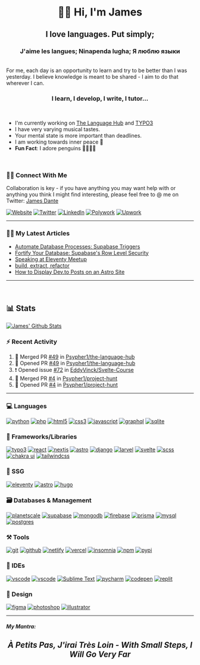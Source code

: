 <h1 align="center"> 👋🏾 Hi, I'm James</h1>

<h2  align="center">I love languages. Put simply;</h2> 
<h3 align="center">J'aime les langues; Ninapenda lugha; Я люблю языки</h3>

<br />
For me, each day is an opportunity to learn and try to be better than I was yesterday.
I believe knowledge is meant to be shared - I aim to do that wherever I can.
<br/>

<h3 align='center'> I learn, I develop, I write, I tutor...</h3>

<br/>

- I'm currently working on [The Language Hub](http://thelanguagehub.netlify.app) and [TYPO3](https://typo3.org)
- I have very varying musical tastes.
- Your mental state is more important than deadlines.
- I am working towards inner peace 🐼
- **Fun Fact**: I adore penguins 🐧🐧🐧🐧

<br/>

### 🤝🏾 Connect With Me

Collaboration is key - if you have anything you may want help with or anything you think I might find interesting, please feel free to @ me on Twitter: [James Dante](https://twitter.com/Psypher1)

[![Website](https://img.shields.io/badge/Website-000000?style=for-the-badge&logo=Portfolio&logoColor=white)](https://dantedecodes.vercel.app)
[![Twitter](https://img.shields.io/badge/Twitter-1DA1F2?style=for-the-badge&logo=twitter&logoColor=white)](https://twitter.com/Psypher1)
[![LinkedIn](https://img.shields.io/badge/LinkedIn-0077B5?style=for-the-badge&logo=linkedin&logoColor=white)](https://www.linkedin.com/in/jamesmidzi)
[![Polywork](https://img.shields.io/badge/Polywork-5429DC?style=for-the-badge&logo=polywork&logoColor=white)](https://www.polywork.com/psypher1)
[![Upwork](https://img.shields.io/badge/Upwork-00ff?style=for-the-badge&logo=upwork&logoColor=white)](https://www.polywork.com/psypher1)

---

### ✍🏾 My Latest Articles

<!-- BLOG-POST-LIST:START -->
- [Automate Database Processes: Supabase Triggers](https://dantedecodes.hashnode.dev/automate-database-processes-supabase-triggers)
- [Fortify Your Database: Supabase&#39;s Row Level Security](https://dantedecodes.hashnode.dev/fortify-your-database-supabases-row-level-security)
- [Speaking at Eleventy Meetup](https://dantedecodes.hashnode.dev/speaking-at-eleventy-meetup)
- [build, extract, refactor](https://dantedecodes.hashnode.dev/build-extract-refactor)
- [How to Display Dev.to Posts on an Astro Site](https://dantedecodes.hashnode.dev/how-to-display-devto-posts-on-an-astro-site)
<!-- BLOG-POST-LIST:END -->

---

<br/>

## 📊 Stats

<!-- [![James' Github Graph](https://github-profile-summary-cards.vercel.app/api/cards/profile-details?username=psypher1&theme=github_dark)]()  -->

<!-- [![James' Github Stats](https://github-readme-streak-stats.herokuapp.com/?user=Psypher1&theme=tokyonight)]() -->

[![James' Github Stats](https://github-readme-stats.vercel.app/api?username=Psypher1&show_icons=true&count_private=true&theme=github_dark)]()

<!-- <p>&nbsp;<img align="center" height="180em" src="https://github-readme-stats.vercel.app/api?username=psypher1&show_icons=true&locale=en&theme=algolia" alt="psypher1" /></p> -->

### ⚡ Recent Activity

<!--START_SECTION:activity-->

1. 🎉 Merged PR [#49](https://github.com/Psypher1/the-language-hub/pull/49) in [Psypher1/the-language-hub](https://github.com/Psypher1/the-language-hub)
2. 💪 Opened PR [#49](https://github.com/Psypher1/the-language-hub/pull/49) in [Psypher1/the-language-hub](https://github.com/Psypher1/the-language-hub)
3. ❗ Opened issue [#72](https://github.com/EddyVinck/Svelte-Course/issues/72) in [EddyVinck/Svelte-Course](https://github.com/EddyVinck/Svelte-Course)
4. 🎉 Merged PR [#4](https://github.com/Psypher1/project-hunt/pull/4) in [Psypher1/project-hunt](https://github.com/Psypher1/project-hunt)
5. 💪 Opened PR [#4](https://github.com/Psypher1/project-hunt/pull/4) in [Psypher1/project-hunt](https://github.com/Psypher1/project-hunt)
<!--END_SECTION:activity-->

---

### 💻 Languages

[![python](https://img.shields.io/badge/Python-3670A0?style=for-the-badge&logo=python&logoColor=ffdd54)](https://dantedecodes.vercel.app)
[![php](https://img.shields.io/badge/PHP-%23777BB4?style=for-the-badge&logo=php&logoColor=white)](https://dantedecodes.vercel.app)
[![html5](https://img.shields.io/badge/HTML5-E34F26?style=for-the-badge&logo=html5&logoColor=white)](https://dantedecodes.vercel.app)
[![css3](https://img.shields.io/badge/CSS3-1572B6?style=for-the-badge&logo=css3&logoColor=white)](https://dantedecodes.vercel.app)
[![javascript](https://img.shields.io/badge/JavaScript-323330?style=for-the-badge&logo=javascript&logoColor=F7DF1E)](https://dantedecodes.vercel.app)
[![graphql](https://img.shields.io/badge/Graphql-DA0093?style=for-the-badge&logo=graphql&logoColor=white)](https://dantedecodes.vercel.app)
[![sqlite](https://img.shields.io/badge/SQLite-07405E?style=for-the-badge&logo=sqlite&logoColor=white)](https://dantedecodes.vercel.app)

### 🧩 Frameworks/Libraries

[![typo3](https://img.shields.io/badge/typo3-ff8700?style=for-the-badge&logo=typo3&logoColor=white)](https://dantedecodes.vercel.app)
[![react](https://img.shields.io/badge/React-20232A?style=for-the-badge&logo=react&logoColor=61DAFB)](https://dantedecodes.vercel.app)
[![nextjs](https://img.shields.io/badge/Next.JS-000?style=for-the-badge&logo=next.js&logoColor=white)](https://dantedecodes.vercel.app)
[![astro](https://img.shields.io/badge/Astro-7735e2?style=for-the-badge&logo=astro&logoColor=white)](https://dantedecodes.vercel.app)
[![django](https://img.shields.io/badge/Django-092C1E?style=for-the-badge&logo=django&logoColor=white)](https://dantedecodes.vercel.app)
[![larvel](https://img.shields.io/badge/laravel-%23FF2D20?style=for-the-badge&logo=laravel&logoColor=white)](https://dantedecodes.vercel.app)
[![svelte](https://img.shields.io/badge/Svelte-ff3c00?style=for-the-badge&logo=svelte&logoColor=white)](https://dantedecodes.vercel.app)
[![scss](https://img.shields.io/badge/Scss-CC6699?style=for-the-badge&logo=sass&logoColor=white)](https://dantedecodes.vercel.app)
[![chakra ui](https://img.shields.io/badge/Chakra%20UI-28B5AA?style=for-the-badge&logo=chakraui&logoColor=white)](https://dantedecodes.vercel.app)
[![tailwindcss](https://img.shields.io/badge/TailwindCss-35B3EB?style=for-the-badge&logo=tailwindcss&logoColor=white)](https://dantedecodes.vercel.app)

### 📄 SSG

[![eleventy](https://img.shields.io/badge/Eleventy-000000?style=for-the-badge&logo=eleventy&logoColor=white)](https://dantedecodes.vercel.app)
[![astro](https://img.shields.io/badge/Astro-ff5805?style=for-the-badge&logo=astro&logoColor=white)](https://dantedecodes.vercel.app)
[![hugo](https://img.shields.io/badge/Hugo-f13c7f?style=for-the-badge&logo=hugo&logoColor=white)](https://dantedecodes.vercel.app)

### 🗃️ Databases & Management

[![planetscale](https://img.shields.io/badge/Planetscale-000000?style=for-the-badge&logo=planetscale&logoColor=white)](https://dantedecodes.vercel.app)
[![supabase](https://img.shields.io/badge/Supabase-3bc489?style=for-the-badge&logo=supabase&logoColor=white)](https://dantedecodes.vercel.app)
[![mongodb](https://img.shields.io/badge/MongoDB-4EA94B?style=for-the-badge&logo=mongodb&logoColor=white)](https://dantedecodes.vercel.app)
[![firebase](https://img.shields.io/badge/firebase-ffca28?style=for-the-badge&logo=firebase&logoColor=black)](https://dantedecodes.vercel.app)
[![prisma](https://img.shields.io/badge/prisma-000?style=for-the-badge&logo=prisma&logoColor=white)](https://dantedecodes.vercel.app)
[![mysql](https://img.shields.io/badge/MySQL-005C84?style=for-the-badge&logo=mysql&logoColor=white)](https://dantedecodes.vercel.app)
[![postgres](https://img.shields.io/badge/postgres-%23316192?style=for-the-badge&logo=postgresql&logoColor=white)](https://dantedecodes.vercel.app)

### ⚒️ Tools

[![git](https://img.shields.io/badge/GIT-E44C30?style=for-the-badge&logo=git&logoColor=white)](https://dantedecodes.vercel.app)
[![github](https://img.shields.io/badge/GitHub-100000?style=for-the-badge&logo=github&logoColor=white)](https://dantedecodes.vercel.app)
[![netlify](https://img.shields.io/badge/Netlify-00C7B7?style=for-the-badge&logo=netlify&logoColor=white)](https://dantedecodes.vercel.app)
[![vercel](https://img.shields.io/badge/Vercel-000000?style=for-the-badge&logo=vercel&logoColor=white)](https://dantedecodes.vercel.app)
[![insomnia](https://img.shields.io/badge/Insomnia-6256B6?style=for-the-badge&logo=Insomnia&logoColor=white)](https://dantedecodes.vercel.app)
[![npm](https://img.shields.io/badge/npm-CB3837?style=for-the-badge&logo=npm&logoColor=white)](https://dantedecodes.vercel.app)
[![pypi](https://img.shields.io/badge/pypi-3775A9?style=for-the-badge&logo=pypi&logoColor=white)](https://dantedecodes.vercel.app)

### 🧠 IDEs

[![vscode](https://img.shields.io/badge/Visual_Studio_Code-0078D4?style=for-the-badge&logo=visual%20studio%20code&logoColor=white)](https://dantedecodes.vercel.app)
[![vscode](https://img.shields.io/badge/Visual_Studio-5C2D91?style=for-the-badge&logo=visual%20studio&logoColor=white)](https://dantedecodes.vercel.app)
[![Sublime Text](https://img.shields.io/badge/Sublime%20Text-464646.svg?&style=for-the-badge&logo=Sublimetext&logoColor=F28F02)](https://dantedecodes.vercel.app)
[![pycharm](https://img.shields.io/badge/PyCharm-000000.svg?&style=for-the-badge&logo=PyCharm&logoColor=white)](https://dantedecodes.vercel.app)
[![codepen](https://img.shields.io/badge/Codepen-000000.svg?&style=for-the-badge&logo=Codepen&logoColor=white)](https://dantedecodes.vercel.app)
[![replit](https://img.shields.io/badge/replit-667881?style=for-the-badge&logo=replit&logoColor=white)](https://dantedecodes.vercel.app)

### 🎨 Design

[![figma](https://img.shields.io/badge/figma-2c2c33?style=for-the-badge&logo=figma&logoColor=)](https://dantedecodes.vercel.app)
[![photoshop](https://img.shields.io/badge/PHOTOSHOP-001630?style=for-the-badge&logo=adobephotoshop&logoColor=00a0f2)](https://dantedecodes.vercel.app)
[![illustrator](https://img.shields.io/badge/illustrator-300000?style=for-the-badge&logo=adobeillustrator&logoColor=)](https://dantedecodes.vercel.app)

---

##### My Mantra:

<blockquoute align='center'>

 <h2 style="font-style: italic;">À Petits Pas, J'irai Très Loin - With Small Steps, I Will Go Very Far</h2>

</blocqoute>

<!-- <h2 align="center">I LIKE TO HAVE FUN!!!😄</h2> -->

<!--
**Psypher1/Psypher1** is a ✨ _special_ ✨ repository because its `README.md` (this file) appears on your GitHub profile.

Here are some ideas to get you started:

- 🔭 I’m currently working on ...
- 🌱 I’m currently learning ...
- 👯 I’m looking to collaborate on ...
- 🤔 I’m looking for help with ...
- 💬 Ask me about ...
- 📫 How to reach me: ...
- 😄 Pronouns: ...
- ⚡ Fun fact: ...
-->

